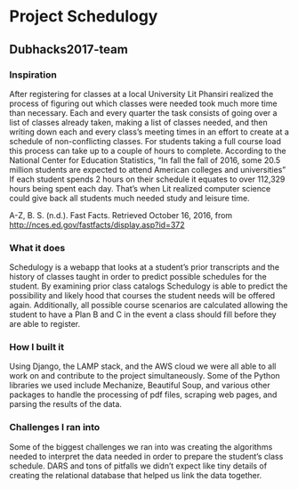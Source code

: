 # Project Schedulogy

## Dubhacks2017-team

### Inspiration

After registering for classes at a local University Lit Phansiri realized the process of figuring out which classes were needed took much more time than necessary. Each and every quarter the task consists of going over a list of classes already taken, making a list of classes needed, and then writing down each and every class’s meeting times in an effort to create at a schedule of non-conflicting classes. For students taking a full course load this process can take up to a couple of hours to complete. According to the National Center for Education Statistics, “In fall the fall of 2016, some 20.5 million students are expected to attend American colleges and universities” If each student spends 2 hours on their schedule it equates to over 112,329 hours being spent each day. That’s when Lit realized computer science could give back all students much needed study and leisure time.

A-Z, B. S. (n.d.). Fast Facts. Retrieved October 16, 2016, from http://nces.ed.gov/fastfacts/display.asp?id=372

### What it does

Schedulogy is a webapp that looks at a student’s prior transcripts and the history of classes taught in order to predict possible schedules for the student. By examining prior class catalogs Schedulogy is able to predict the possibility and likely hood that courses the student needs will be offered again. Additionally, all possible course scenarios are calculated allowing the student to have a Plan B and C in the event a class should fill before they are able to register.

### How I built it
Using Django, the LAMP stack, and the AWS cloud we were all able to all work on and contribute to the project simultaneously. Some of the Python libraries we used include Mechanize, Beautiful Soup, and various other packages to handle the processing of pdf files, scraping web pages, and parsing the results of the data.


### Challenges I ran into
Some of the biggest challenges we ran into was creating the algorithms needed to interpret the data needed in order to prepare the student’s class schedule. DARS and tons of pitfalls we didn’t expect like tiny details of creating the relational database that helped us link the data together.
